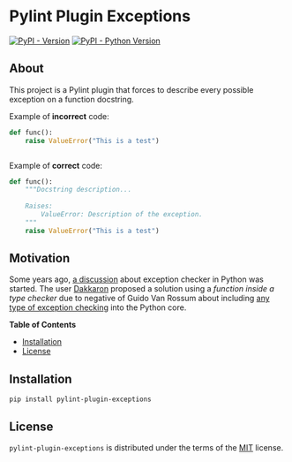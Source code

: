 # Pylint Plugin Exceptions

[![PyPI - Version](https://img.shields.io/pypi/v/pylint-plugin-exceptions.svg)](https://pypi.org/project/pylint-plugin-exceptions)
[![PyPI - Python Version](https://img.shields.io/pypi/pyversions/pylint-plugin-exceptions.svg)](https://pypi.org/project/pylint-plugin-exceptions)

## About

This project is a Pylint plugin that forces to describe every possible exception
on a function docstring.

Example of **incorrect** code:

```python
def func():
    raise ValueError("This is a test")
```
```bash

```

Example of **correct** code:

```python
def func():
    """Docstring description...
    
    Raises:
        ValueError: Description of the exception.
    """
    raise ValueError("This is a test")
```

## Motivation

Some years ago, [a discussion](https://github.com/python/typing/issues/71)
about exception checker in Python was started. The user
[Dakkaron](https://github.com/python/typing/issues/71#issuecomment-587351766)
proposed a solution using a *function inside a type checker* due to negative of
Guido Van Rossum about including
[any type of exception checking](https://github.com/python/typing/issues/71#issuecomment-87767297)
into the Python core.

**Table of Contents**

- [Installation](#installation)
- [License](#license)

## Installation

```console
pip install pylint-plugin-exceptions
```

## License

`pylint-plugin-exceptions` is distributed under the terms of the [MIT](https://spdx.org/licenses/MIT.html) license.
